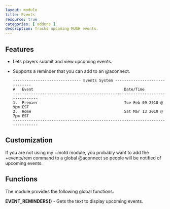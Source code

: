 ```yaml
---
layout: module
title: Events
resource: true
categories: [ addons ]
description: Tracks upcoming MUSH events.
---
```


## Features 
* Lets players submit and view upcoming events.
* Supports a reminder that you can add to an @aconnect. 


      ------------------------------ Events System ------------------------------
      #   Event                                        Date/Time
      ------------------------------------------------------------------------------
      1.  Premier                                      Tue Feb 09 2010 @ 9pm EST 
      2.  Home                                         Sat Mar 13 2010 @ 7pm EST
      ------------------------------------------------------------------------------

## Customization 
If you are not using my +motd module, you probably want to add the +events/rem command to a global @aconnect so people will be notified of upcoming events.

## Functions 
The module provides the following global functions:

**EVENT_REMINDERS()** - Gets the text to display upcoming events.

